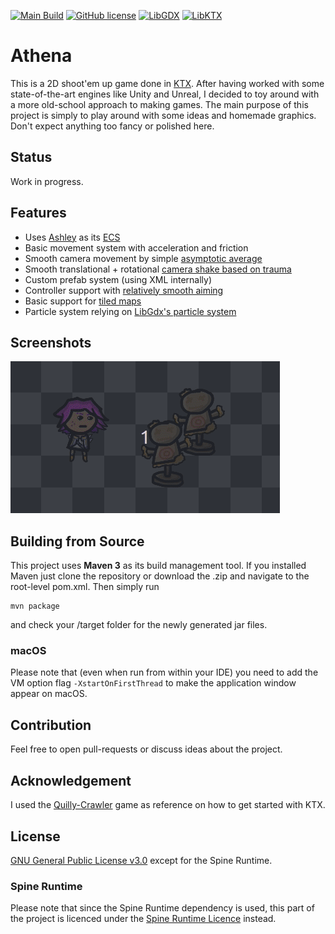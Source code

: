 [![Main Build](https://img.shields.io/github/workflow/status/theovier/athena/Kotlin%20CI%20with%20Maven?label=Main)](https://github.com/theovier/athena/actions)
[![GitHub license](https://img.shields.io/github/license/theovier/athena)](https://github.com/theovier/athena/blob/main/COPYING)
[![LibGDX](https://img.shields.io/badge/LibGDX-1.10.0-red.svg)](https://github.com/libgdx/libgdx)
[![LibKTX](https://img.shields.io/badge/LibKTX-1.10.0--b1-red.svg)](https://github.com/libktx/ktx)

# Athena
This is a 2D shoot'em up game done in [KTX](https://github.com/libktx/ktx). 
After having worked with some state-of-the-art engines like Unity and Unreal, I decided to toy around with a more old-school approach to making games. 
The main purpose of this project is simply to play around with some ideas and homemade graphics. 
Don't expect anything too fancy or polished here.

## Status
Work in progress.

## Features
- Uses [Ashley](https://github.com/libktx/ktx/tree/master/ashley) as its [ECS](https://en.wikipedia.org/wiki/Entity_component_system)
- Basic movement system with acceleration and friction
- Smooth camera movement by simple [asymptotic average](https://www.youtube.com/watch?v=tu-Qe66AvtY&t) 
- Smooth translational + rotational [camera shake based on trauma](https://www.youtube.com/watch?v=tu-Qe66AvtY&t)
- Custom prefab system (using XML internally)
- Controller support with [relatively smooth aiming](https://www.gamasutra.com/blogs/MarkVenturelli/20150817/251387/Everything_I_Learned_About_DualStick_Shooter_Controls.php)
- Basic support for [tiled maps](https://github.com/libktx/ktx/tree/master/tiled)
- Particle system relying on [LibGdx's particle system](https://github.com/libgdx/libgdx/wiki/2D-ParticleEffects)

## Screenshots
![screenshot_001](screenshots/screenshot_002.gif)

## Building from Source
This project uses **Maven 3** as its build management tool.
If you installed Maven just clone the repository or download the .zip and navigate to the root-level pom.xml.
Then simply run

```
mvn package
```

and check your /target folder for the newly generated jar files. 

### macOS
Please note that (even when run from within your IDE) you need to add the VM option flag `-XstartOnFirstThread`
to make the application window appear on macOS.

## Contribution
Feel free to open pull-requests or discuss ideas about the project.

## Acknowledgement
I used the [Quilly-Crawler](https://github.com/Quillraven/Quilly-Crawler) game as reference on how to get started with KTX.

## License
[GNU General Public License v3.0](https://choosealicense.com/licenses/gpl-3.0/#) except for the Spine Runtime.

### Spine Runtime
Please note that since the Spine Runtime dependency is used, this part of the project is licenced under the [Spine Runtime Licence](https://github.com/EsotericSoftware/spine-runtimes/blob/4.0/LICENSE) instead.